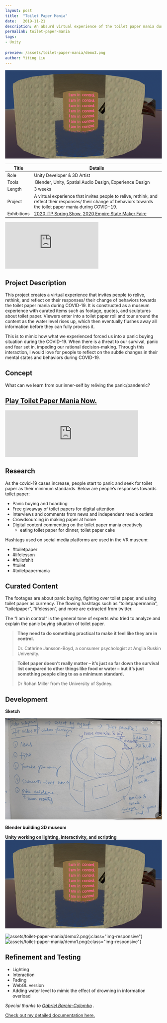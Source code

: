```yaml
---
layout: post
title:  "Toilet Paper Mania"
date:   2019-11-21
description: An absurd virtual experience of the toilet paper mania during COVID-19.
permalink: toilet-paper-mania
tags: 
- Unity 

preview: /assets/toilet-paper-mania/demo3.png 
author: Yiting Liu 
---
```

<!-- ![assets/toilet-paper-mania/demo3.png](assets/toilet-paper-mania/demo3.png) -->
![demo pic](assets/toilet-paper-mania/demo3.png)

| Title                     | Details |
|---------------------------|-----------------------------------|
| Role                     | Unity Developer & 3D Artist|
| Tools                     |  Blender, Unity, Spatial Audio Design, Experience Design |                     
| Length                    | 3 weeks |
| Project                   | A virtual experience that invites people to relive, rethink, and reflect their responses/ their change of behaviors towards the toilet paper mania during COVID-19.|
|Exhibitions|[2020 ITP Spring Show](https://itp.nyu.edu/shows/spring2020/toilet-paper-mania-vr-museum/), [2020 Empire State Maker Faire](https://youtu.be/S8Kavu23MHk?t=772)|

<!-- ## Highlights

This project is a response towards the panic buying of toilet paper during COVID-19.

**Skill:** Blender, Unity, Spatial Audio Design, Experience Design

**Time:** 3 weeks in May 2020.

**Exhibitions**: [2020 ITP Spring Show](https://itp.nyu.edu/shows/spring2020/toilet-paper-mania-vr-museum/), [2020 Empire State Maker Faire](https://youtu.be/S8Kavu23MHk?t=772) -->

<div class="iframe-container">

<iframe class="responsive-iframe" src="https://player.vimeo.com/video/416688355" frameborder="0" allow="autoplay; fullscreen" allowfullscreen></iframe>
</div>

<!-- <p><a href="https://vimeo.com/416688355">Toilet Paper Mania - Yiting Liu 2020</a> from <a href="https://vimeo.com/yl97">yiting liu</a> on Vimeo.</p> -->

## Project Description

This project creates a virtual experience that invites people to relive, rethink, and reflect on their responses/ their change of behaviors towards the toilet paper mania during COVID-19. It is constructed as a museum experience with curated items such as footage, quotes, and sculptures about toilet paper. Viewers enter into a toilet paper roll and tour around the content as the water level rises up, which then eventually flushes away all information before they can fully process it.

This is to mimic how what we experienced forced us into a panic buying situation during the COVID-19. When there is a threat to our survival, panic and fear set in, impeding our rational decision-making. Through this interaction, I would love for people to reflect on the subtle changes in their mental states and behaviors during COVID-19.

## Concept

What can we learn from our inner-self by reliving the panic/pandemic?

## [Play Toilet Paper Mania Now.](https://yitingliu97.itch.io/toilet-paper-mania)
<iframe src="https://itch.io/embed/640857" height="auto" width="85%" frameborder="0"><a href="https://yitingliu97.itch.io/toilet-paper-mania">
<br>
Toilet Paper Mania - VR Museum by Yiting</a></iframe>

## Research

As the covid-19 cases increase, people start to panic and seek for toilet paper as their minimum standards. Below are people’s responses towards toilet paper:

- Panic buying and hoarding
- Free giveaway of toilet papers for digital attention
- Interviews and comments from news and independent media outlets
- Crowdsourcing in making paper at home
- Digital content commenting on the toilet paper mania creatively 
    - eating toilet paper for dinner, toilet paper cake

Hashtags used on social media platforms are used in the VR museum:

* #toiletpaper
* #lifelesson
* #fullofshit
* #toilet
* #toiletpapermania

## Curated Content

The footages are about panic buying, fighting over toilet paper, and using toilet paper as currency. The flowing hashtags such as “toiletpapermania”, ”toiletpaper”, “lifelesson”, and more are extracted from twitter.

The “I am in control” is the general tone of experts who tried to analyze and explain the panic buying situation of toilet paper.

> **They need to do something practical to make it feel like they are in control.** 
> 
> Dr. Cathrine Jansson-Boyd, a consumer psychologist at Anglia Ruskin University.

> **Toilet paper doesn’t really matter – it’s just so far down the survival list compared to other things like food or water – but it’s just something people cling to as a minimum standard.** 
>
> Dr Rohan Miller from the University of Sydney.

## Development

**Sketch**

![assets/toilet-paper-mania/sketch.png](assets/toilet-paper-mania/sketch.png)

**Blender building 3D museum**

**Unity working on lighting, interactivity, and scripting**
![assets/toilet-paper-mania/demo3.png](assets/toilet-paper-mania/demo3.png)

![assets/toilet-paper-mania/demo2.png](assets/toilet-paper-mania/demo2.png){:class="img-responsive"}
![assets/toilet-paper-mania/demo1.png](assets/toilet-paper-mania/demo1.png){:class="img-responsive"}

## Refinement and Testing

- Lighting
- Interaction
- Fading
- WebGL version
- Adding water level to mimic the effect of drowning in information overload

*Special thanks to [Gabriel Barcia-Colombo](https://www.gabebc.com/) .*

[Check out my detailed documentation here.](https://yitingliu97.wordpress.com/?s=toilet+paper+mania)